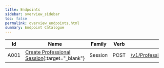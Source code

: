 ```yaml
---
title: Endpoints
sidebar: overview_sidebar
toc: false
permalink: overview_endpoints.html
summary: Endpoint Catalogue
---
```


Id | Name | Family | Verb | URI
-- | ---- | ------ | ---- | ---
A001 | [Create Professional Session](endpoints_a001.html){:target="_blank"} | Session | POST |  [/v1/ProfessionalSession](http://api-ers.spine2.ncrs.nhs.uk:88/swagger-ui/#!/professionalsession/createProfessionalSessionUsingPOST){:target="_blank"}



